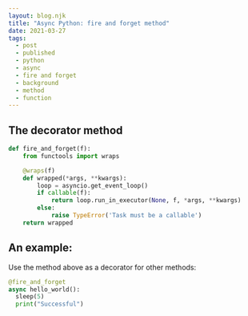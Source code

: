 ```yaml
---
layout: blog.njk
title: "Async Python: fire and forget method"
date: 2021-03-27
tags:
  - post
  - published
  - python
  - async
  - fire and forget
  - background
  - method
  - function
---
```


## The decorator method

```python
def fire_and_forget(f):
    from functools import wraps

    @wraps(f)
    def wrapped(*args, **kwargs):
        loop = asyncio.get_event_loop()
        if callable(f):
            return loop.run_in_executor(None, f, *args, **kwargs)
        else:
            raise TypeError('Task must be a callable')
    return wrapped
```

## An example:

Use the method above as a decorator for other methods:

```python
@fire_and_forget
async hello_world():
  sleep(5)
  print("Successful")
```
